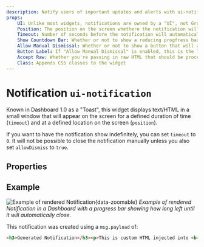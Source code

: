 ```yaml
---
description: Notify users of important updates and alerts with ui-notification in Node-RED Dashboard 2.0.
props:
    UI: Unlike most widgets, notifications are owned by a "UI", not Group. This allows for notifications to be displayed across all pages.
    Position: The position on the screen whethere the notification will appear.
    Timeout: Number of seconds before the notification will automatically close.
    Show Countdown Bar: Whether or not to show a reducing progfress bar to indicate the time remaining before the notification will close.
    Allow Manual Dismissal: Whether or not to show a button that will allow the user to dismiss the notification. Otherwise, will only close after Timeout.
    Button Label: If "Allow Manual Dismissal" is enabled, this is the label for the button.
    Accept Raw: Whether you're passing in raw HTML that should be processed client-side.
    Class: Appends CSS classes to the widget
---
```


<script setup>
    import AddedIn from '../../components/AddedIn.vue'
</script>

# Notification `ui-notification` <AddedIn version="0.5.0" />

Known in Dashboard 1.0 as a "Toast", this widget displays text/HTML in a small window that will appear on the screen for a defined duration of time (`timeout`) and at a defined location on the screen (`position`).

If you want to have the notification show indefinitely, you can set `timeout` to `0`. It will not be possible to close the notification manually unless you also set `allowDismiss` to `true`.

## Properties

<PropsTable/>

## Example

![Example of rendered Notification](/images/node-examples/ui-notification.png "Example of rendered Notification"){data-zoomable}
*Example of rendered Notification in a Dashboard with a progress bar showing how long left until it will automatically close.*

This notification was created using a `msg.payload` of:

```html
<h3>Generated Notification</h3><p>This is custom HTML injected into <b>Node-RED</b></p>
```